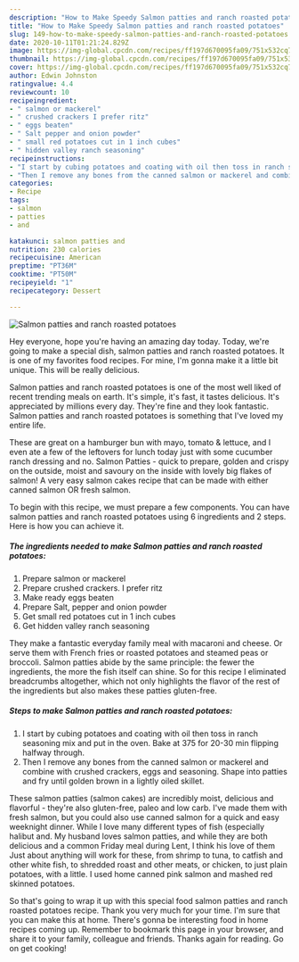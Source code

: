 ```yaml
---
description: "How to Make Speedy Salmon patties and ranch roasted potatoes"
title: "How to Make Speedy Salmon patties and ranch roasted potatoes"
slug: 149-how-to-make-speedy-salmon-patties-and-ranch-roasted-potatoes
date: 2020-10-11T01:21:24.829Z
image: https://img-global.cpcdn.com/recipes/ff197d670095fa09/751x532cq70/salmon-patties-and-ranch-roasted-potatoes-recipe-main-photo.jpg
thumbnail: https://img-global.cpcdn.com/recipes/ff197d670095fa09/751x532cq70/salmon-patties-and-ranch-roasted-potatoes-recipe-main-photo.jpg
cover: https://img-global.cpcdn.com/recipes/ff197d670095fa09/751x532cq70/salmon-patties-and-ranch-roasted-potatoes-recipe-main-photo.jpg
author: Edwin Johnston
ratingvalue: 4.4
reviewcount: 10
recipeingredient:
- " salmon or mackerel"
- " crushed crackers I prefer ritz"
- " eggs beaten"
- " Salt pepper and onion powder"
- " small red potatoes cut in 1 inch cubes"
- " hidden valley ranch seasoning"
recipeinstructions:
- "I start by cubing potatoes and coating with oil then toss in ranch seasoning mix and put in the oven. Bake at 375 for 20-30 min flipping halfway through."
- "Then I remove any bones from the canned salmon or mackerel and combine with crushed crackers, eggs and seasoning. Shape into patties and fry until golden brown in a lightly oiled skillet."
categories:
- Recipe
tags:
- salmon
- patties
- and

katakunci: salmon patties and 
nutrition: 230 calories
recipecuisine: American
preptime: "PT36M"
cooktime: "PT50M"
recipeyield: "1"
recipecategory: Dessert

---
```



![Salmon patties and ranch roasted potatoes](https://img-global.cpcdn.com/recipes/ff197d670095fa09/751x532cq70/salmon-patties-and-ranch-roasted-potatoes-recipe-main-photo.jpg)

Hey everyone, hope you're having an amazing day today. Today, we're going to make a special dish, salmon patties and ranch roasted potatoes. It is one of my favorites food recipes. For mine, I'm gonna make it a little bit unique. This will be really delicious.

Salmon patties and ranch roasted potatoes is one of the most well liked of recent trending meals on earth. It's simple, it's fast, it tastes delicious. It's appreciated by millions every day. They're fine and they look fantastic. Salmon patties and ranch roasted potatoes is something that I've loved my entire life.

These are great on a hamburger bun with mayo, tomato &amp; lettuce, and I even ate a few of the leftovers for lunch today just with some cucumber ranch dressing and no. Salmon Patties - quick to prepare, golden and crispy on the outside, moist and savoury on the inside with lovely big flakes of salmon! A very easy salmon cakes recipe that can be made with either canned salmon OR fresh salmon.


To begin with this recipe, we must prepare a few components. You can have salmon patties and ranch roasted potatoes using 6 ingredients and 2 steps. Here is how you can achieve it.

<!--inarticleads1-->

##### The ingredients needed to make Salmon patties and ranch roasted potatoes:

1. Prepare  salmon or mackerel
1. Prepare  crushed crackers. I prefer ritz
1. Make ready  eggs beaten
1. Prepare  Salt, pepper and onion powder
1. Get  small red potatoes cut in 1 inch cubes
1. Get  hidden valley ranch seasoning


They make a fantastic everyday family meal with macaroni and cheese. Or serve them with French fries or roasted potatoes and steamed peas or broccoli. Salmon patties abide by the same principle: the fewer the ingredients, the more the fish itself can shine. So for this recipe I eliminated breadcrumbs altogether, which not only highlights the flavor of the rest of the ingredients but also makes these patties gluten-free. 

<!--inarticleads2-->

##### Steps to make Salmon patties and ranch roasted potatoes:

1. I start by cubing potatoes and coating with oil then toss in ranch seasoning mix and put in the oven. Bake at 375 for 20-30 min flipping halfway through.
1. Then I remove any bones from the canned salmon or mackerel and combine with crushed crackers, eggs and seasoning. Shape into patties and fry until golden brown in a lightly oiled skillet.


These salmon patties (salmon cakes) are incredibly moist, delicious and flavorful - they&#39;re also gluten-free, paleo and low carb. I&#39;ve made them with fresh salmon, but you could also use canned salmon for a quick and easy weeknight dinner. While I love many different types of fish (especially halibut and. My husband loves salmon patties, and while they are both delicious and a common Friday meal during Lent, I think his love of them Just about anything will work for these, from shrimp to tuna, to catfish and other white fish, to shredded roast and other meats, or chicken, to just plain potatoes, with a little. I used home canned pink salmon and mashed red skinned potatoes. 

So that's going to wrap it up with this special food salmon patties and ranch roasted potatoes recipe. Thank you very much for your time. I'm sure that you can make this at home. There's gonna be interesting food in home recipes coming up. Remember to bookmark this page in your browser, and share it to your family, colleague and friends. Thanks again for reading. Go on get cooking!
